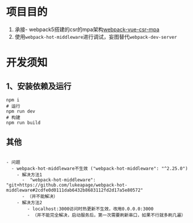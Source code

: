 # 项目目的
1. 承接- webpack5搭建的csr的mpa架构[webpack-vue-csr-mpa](https://github.com/MingxiangFeng/webpack-vue-csr-mpa)
2. 使用`webpack-hot-middleware`进行调试，妄图替代`webpack-dev-server`
# 开发须知
## 1、安装依赖及运行
```
npm i
# 运行
npm run dev
# 构建
npm run build
```
## 其他
```

- 问题
  - webpack-hot-middleware不生效 ("webpack-hot-middleware": "^2.25.0")
    - 解决方法1 
      -  "webpack-hot-middleware": "git+https://github.com/lukeapage/webpack-hot-middleware#2cdfe0d0111dab6432b8683112fd2d17a5e80572"
      - （并不能解决）
    - 解决方法2
        - localhost:3000访问时热更新不生效，改用0.0.0.0:3000 
        - （并不能完全解决，启动服务后，第一次需要刷新串口，如果不行就多刷几遍）


